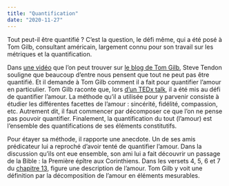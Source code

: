 ```yaml
---
title: "Quantification"
date: "2020-11-27"
---
```

Tout peut-il être quantifié ? C’est la question, le défi même, qui a été posé à Tom Gilb, consultant américain, largement connu pour son travail sur les métriques et la quantification.<!-- end -->

Dans [une vidéo](https://www.youtube.com/watch?v=i5pAKI43AcQ&start=2492) que l’on peut trouver sur [le blog de Tom Gilb](https://www.gilb.com/blog/), Steve Tendon souligne que beaucoup d’entre nous pensent que tout ne peut pas être quantifié. Et il demande à Tom Gilb comment il a fait pour quantifier l’amour en particulier. Tom Gilb raconte que, lors [d’un TEDx talk](https://www.youtube.com/watch?v=kOfK6rSLVTA), il a été mis au défi de quantifier l’amour. La méthode qu’il a utilisée pour y parvenir consiste à étudier les différentes facettes de l’amour : sincérité, fidélité, compassion, etc. Autrement dit, il faut commencer par décomposer ce que l’on ne pense pas pouvoir quantifier. Finalement, la quantification du tout (l’amour) est l’ensemble des quantifications de ses éléments constitutifs.

Pour étayer sa méthode, il rapporte une anecdote. Un de ses amis prédicateur lui a reproché d’avoir tenté de quantifier l’amour. Dans la discussion qu’ils ont eue ensemble, son ami lui a fait découvrir un passage de la Bible : la Première épître aux Corinthiens. Dans les versets 4, 5, 6 et 7 du [chapitre 13](https://www.biblica.com/bible/bds/1-corinthiens/13/), figure une description de l’amour. Tom Gilb y voit une définition par la décomposition de l’amour en éléments mesurables.